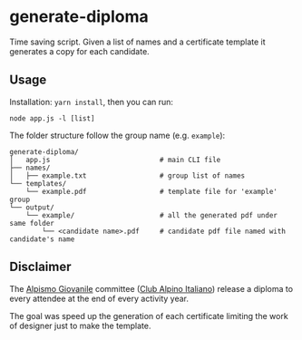 # generate-diploma

Time saving script. Given a list of names and a certificate template it generates a copy for each candidate.

## Usage

Installation: `yarn install`, then you can run:

```
node app.js -l [list]
```

The folder structure follow the group name (e.g. `example`):

```
generate-diploma/
│   app.js                           # main CLI file
├── names/
│   ├── example.txt                  # group list of names
└── templates/
    └── example.pdf                  # template file for 'example' group
└── output/
    └── example/                     # all the generated pdf under same folder
        └── <candidate name>.pdf     # candidate pdf file named with candidate's name
```

## Disclaimer

The [Alpismo Giovanile](https://it.wikipedia.org/wiki/Alpinismo_giovanile) committee ([Club Alpino Italiano](https://en.wikipedia.org/wiki/Club_Alpino_Italiano)) release a diploma to every attendee at the end of every activity year.

The goal was speed up the generation of each certificate limiting the work of designer just to make the template.
